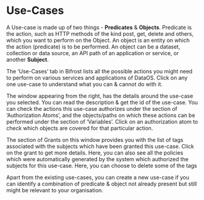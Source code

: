 # Use-Cases

A Use-case is made up of two things - **Predicates** & **Objects**. Predicate is the action, such as HTTP methods of the kind post, get, delete and others, which you want to perform on the Object. An object is an entity on which the action (predicate) is to be performed. An object can be a dataset, collection or data source, an API path of an application or service, or another **Subject**.

The ‘Use-Cases’ tab in Bifrost lists all the possible actions you might need to perform on various services and applications of DataOS. Click on any one use-case to understand what you can & cannot do with it.

The window appearing from the right, has the details around the use-case you selected. You can read the description & get the id of the use-case. You can check the actions this use-case authorizes under the section of ‘Authorization Atoms’, and the objects/paths on which these actions can be performed under the section of ‘Variables’.
Click on an authorization atom to check which objects are covered for that particular action.

The section of Grants on this window provides you with the list of tags associated with the subjects which have been granted this use-case. Click on the grant to get more details. Here, you can also see all the policies which were automatically generated by the system which authorized the subjects for this use-case. Here, you can choose to delete some of the tags

Apart from the existing use-cases, you can create a new use-case if you can identify a combination of predicate & object not already present but still might be relevant to your organisation.